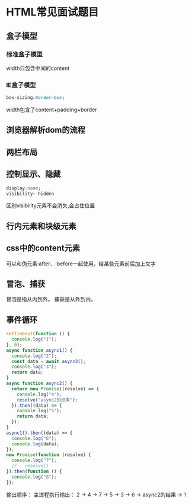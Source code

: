 # HTML常见面试题目
## 盒子模型
### 标准盒子模型
width只包含中间的content
### IE盒子模型
```css
box-sizing:border-box;
```
width包含了content+padding+border

## 浏览器解析dom的流程
## 两栏布局
## 控制显示、隐藏
```css
display:none;
visibility: hidden
```
区别visibility元素不会消失,会占住位置
## 行内元素和块级元素
## css中的content元素
可以和伪元素:after、:before一起使用，给某些元素前后加上文字
## 冒泡、捕获
冒泡是指从内到外。
捕获是从外到内。
## 事件循环
```js
setTimeout(function () {
  console.log("1");
}, 0);
async function async1() {
  console.log("2");
  const data = await async2();
  console.log("3");
  return data;
}
async function async2() {
  return new Promise((resolve) => {
    console.log("4");
    resolve("async2的结果");
  }).then((data) => {
    console.log("5");
    return data;
  });
}
async1().then((data) => {
  console.log("6");
  console.log(data);
});
new Promise(function (resolve) {
  console.log("7");
  //   resolve()
}).then(function () {
  console.log("8");
});
```
输出顺序：
主进程执行输出：
2 -> 4 -> 7 -> 5 -> 3 -> 6 -> async2的结果 -> 1